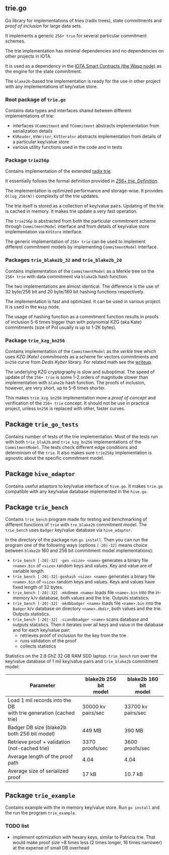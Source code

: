 ## trie.go
Go library for implementations of tries (radix trees), state commitments and _proof of inclusion_ for large data sets.

It implements a generic `256+ trie` for several particular commitment schemes. 

The trie implementation has minimal dependencies and no dependencies on other projects in IOTA. 

It is used as a dependency in the [IOTA Smart Contracts (the Wasp node)](https://github.com/iotaledger/wasp) 
as the engine for the state commitment.

The `blake2b`-based trie implementation is ready for the use in other project with any implementations of key/value store. 

### Root package of `trie.go` 
Contains data types and interfaces shared between different implementations of trie:
- interfaces `VCommitment` and `TCommitment` abstracts implementation from serialization details
- `KVReader`, `KVWriter`, `KVIterator` abstracts implementation from details of a particular key/value store
- various utility functions used in the code and in tests

### Package `trie256p` 
Contains implementation of the extended [radix trie](https://en.wikipedia.org/wiki/Radix_tree).

It essentially follows the formal definition provided in [_256+ trie. Definition_](https://hackmd.io/@Evaldas/H13YFOVGt). 

The implementation is optimized performance and storage-wise. It provides `O(log_256(N))` complexity of the trie updates.

The trie itself is stored as a collection of key/value pairs. Updating of the trie is cached in memory. 
It makes trie update a very fast operation.

The `trie256p` is abstracted from both the particular commitment scheme through `CommitmentModel` interface 
and from details of key/value store implementation via `KVStore` interface. 

The generic implementation of `256+ trie` can be used to implement different commitment models by implementing 
`CommitmentModel` interface.  

### Packages `trie_blake2b_32` and `trie_blake2b_20`
Contains implementation of the `CommitmentModel` as a Merkle tree on the `256+ trie` with data commitment via `blake2b` hash function.

The two implementations are almost identical. The difference is the use of 32 byte/256 bit and 20 byte/160 bit hashing functions respectively.  

The implementation is fast and optimized. It can be used in various project. It is used in the `Wasp` node.

The usage of hashing function as a commitment function results in proofs of inclusion 5-6 times bigger than with
polynomial KZG (aka Kate) commitments (size of PoI usually is up to 1-2K bytes).

### Package `trie_kzg_bn256` 
Contains implementation of the `CommitmentModel` as the _verkle_ tree which uses _KZG (Kate) commitments_ 
as a scheme for vectors commitments and `bn256` curve from _Dedis Kyber_ library. 
For related math see the [writeup](https://hackmd.io/@Evaldas/SJ9KHoDJF).

The underlying KZG cryptography is slow and suboptimal. The speed of update of the `256+ trie` is some 1-2 orders of magnitude 
slower than implementation with `blake2b` hash function. The proofs of inclusion, however, are very short, up to 5-6
times shorter.

This makes `trie_kzg_bn256` implementation more a _proof of concept_ and verification of the `256+ trie` concept. 
It should not be use in practical project, unless `bn256` is replaced with other, faster curves.

## Package `trie_go_tests`
Contains number of tests of the trie implementation. Most of the tests run with both `trie_blak2b` and `trie_kzg_bn256` 
implementations of the `CommitmentModel`. The tests check different edge conditions and determinism of the `trie`.
It also makes sure `trie256p` implementation is agnostic about the specific commitment model. 

## Package `hive_adaptor`
Contains useful adaptors to key/value interface of `hive.go`. It makes `trie.go` compatible with any key/value database
implemented in the `hive.go`.

## Package `trie_bench`
Contains `trie_bench` program made for testing and benchmarking of different functions of `trie` with `tre_blake2b` 
commitment model. The `trie_bench` uses `Badger` key/value database via `hive_adaptor`.

In the directory of the package run `go install`. Then you can run the program one of the following ways 
(options `[-20|-32]` means choice between `blake2b` 160 and 256 bit commitment model implementations):

* `trie_bench [-20|-32] -gen <size> <name>` generates a binary file `<name>.bin` of `<size>` random keys and values. Key and value are of variable length.
* `trie_bench [-20|-32]-genhash <size> <name>` generates a binary file `<name>.bin` of `<size>` random keys and values. Keys and values have fixed length of 32 bytes.
* `trie_bench [-20|-32] -mkdbmem <name>` loads file `<name>.bin` into the in-memory k/v database, both values and the trie. Outputs statistics.  
* `trie_bench [-20|-32] -mkdbbadger <name>` loads file `<name>.bin` into the `Badger` k/v database on directory `<name>.dbdir`, both values and the trie. 
Outputs statistics.
* `trie_bench [-20|-32] -scandbbadger <name>` scans database and outputs statistics. Then it iterates over all keys and value in the database 
and for each key/value pair:
  * retrieves proof of inclusion for the key from the trie
  * runs validation of the proof
  * collects statistics

Statistics on the 2.8 GhZ 32 GB RAM SDD laptop. 
`trie_bench` run over the key/value database of 1 mil key/value pairs and `trie_blake2b` commitment model:

| Parameter                                                               | blake2b 256 bit<br/>model | blake2b 160 bit<br/>model |
|-------------------------------------------------------------------------|---------------------------|---------------------------|
| Load 1 mil records into the DB <br> with trie generation (cached trie)  | 30000 kv pairs/sec        | 33700 kv pairs/sec        |
| Badger DB size (blake2b both 256 bit model)                             | 449 MB                    | 390 MB                    |
| Retrieve proof + validation (not-cached trie)                           | 3370 proofs/sec           | 3600 proofs/sec           |
| Average length of the proof path                                        | 4.04                      | 4.04                      |
| Average size of serialized proof                                        | 17 kB                     | 10.7 kB                   |


## Package `trie_example`  
Contains example with the in memory key/value store. Run `go install` and the run the program `trie_example`.

### TODO list
* implement optimization with hexary keys, similar to Patricia trie. 
That would make proof size ~8 times less (2 times longer, 16 times narrower) at the expense of small DB overhead